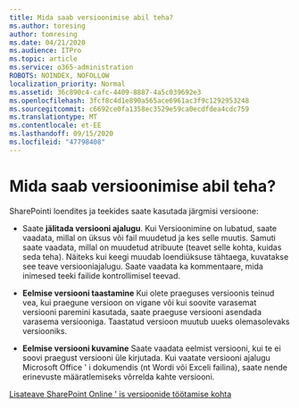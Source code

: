 ```yaml
---
title: Mida saab versioonimise abil teha?
ms.author: toresing
author: tomresing
ms.date: 04/21/2020
ms.audience: ITPro
ms.topic: article
ms.service: o365-administration
ROBOTS: NOINDEX, NOFOLLOW
localization_priority: Normal
ms.assetid: 36c890c4-cafc-4409-8887-4a5c039692e3
ms.openlocfilehash: 3fcf8c4d1e890a565ace6961ac3f9c1292953248
ms.sourcegitcommit: c6692ce0fa1358ec3529e59ca0ecdfdea4cdc759
ms.translationtype: MT
ms.contentlocale: et-EE
ms.lasthandoff: 09/15/2020
ms.locfileid: "47798408"
---
```

# <a name="what-can-i-do-with-versioning"></a>Mida saab versioonimise abil teha?

SharePointi loendites ja teekides saate kasutada järgmisi versioone:
  
- Saate **jälitada versiooni ajalugu**. Kui Versioonimine on lubatud, saate vaadata, millal on üksus või fail muudetud ja kes selle muutis. Samuti saate vaadata, millal on muudetud atribuute (teavet selle kohta, kuidas seda teha). Näiteks kui keegi muudab loendiüksuse tähtaega, kuvatakse see teave versiooniajalugu. Saate vaadata ka kommentaare, mida inimesed teeki failide kontrollimisel teevad. 
    
- **Eelmise versiooni taastamine** Kui olete praeguses versioonis teinud vea, kui praegune versioon on vigane või kui soovite varasemat versiooni paremini kasutada, saate praeguse versiooni asendada varasema versiooniga. Taastatud versioon muutub uueks olemasolevaks versiooniks. 
    
- **Eelmise versiooni kuvamine** Saate vaadata eelmist versiooni, kui te ei soovi praegust versiooni üle kirjutada. Kui vaatate versiooni ajalugu Microsoft Office ' i dokumendis (nt Wordi või Exceli failina), saate nende erinevuste määratlemiseks võrrelda kahte versiooni. 
    
[Lisateave SharePoint Online ' is versioonide töötamise kohta](https://go.microsoft.com/fwlink/?linkid=875710)
  

